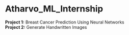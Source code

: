 # Atharvo_ML_Internship
**Project 1:** Breast Cancer Prediction Using Neural Networks <br>
**Project 2:** Generate Handwritten Images

